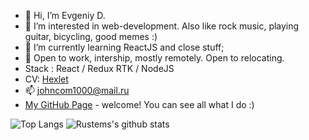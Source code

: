 - 👋 Hi, I’m Evgeniy D.
- 👀 I’m interested in web-development. Also like rock music, playing guitar, bicycling, good memes :)
- 🌱 I’m currently learning ReactJS and close stuff;
- :telescope: Open to work, intership, mostly remotely. Open to relocating.
- Stack : React / Redux RTK / NodeJS
- CV: <a href="http://example.com/](https://cv.hexlet.io/resumes/919" target="_blank">Hexlet</a>
- :mailbox: johncom1000@mail.ru
- <a href="https://johnzoidy.github.io/" target="_blank">My GitHub Page</a> - welcome! You can see all what I do :)

![Top Langs](https://github-readme-stats.vercel.app/api/top-langs/?username=JohnZoidy&layout=compact&hide=css,html)
![Rustems's github stats](https://github-readme-stats.vercel.app/api?username=JohnZoidy&count_private=true&show_icons=true&theme=onedark)

